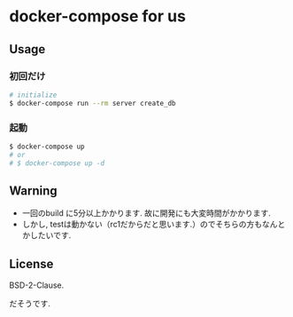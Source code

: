 # docker-compose for us

## Usage
### 初回だけ

```bash
# initialize
$ docker-compose run --rm server create_db
```

### 起動
```bash
$ docker-compose up
# or
# $ docker-compose up -d
```

## Warning
- 一回のbuild に5分以上かかります. 故に開発にも大変時間がかかります.
- しかし, testは動かない（rc1だからだと思います.）のでそちらの方もなんとかしたいです.

## License

BSD-2-Clause.

だそうです.
